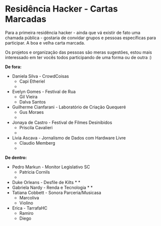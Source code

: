 # Residência Hacker - Cartas Marcadas

Para a primeira residência hacker - ainda que vá existir de fato uma chamada pública - gostaria de convidar grupos e pessoas específicas para participar. A boa e velha carta marcada.

Os projetos e organização das pessoas são meras sugestões, estou mais interessado em ter vocês todos participando de uma forma ou de outra :)

**De fora:**

* Daniela Silva - CrowdCoisas
	* Capi Etheriel
	* 
* Evelyn Gomes - Festival de Rua
	* Gil Vieira
	* Dalva Santos
* Guilherme Cianfarani - Laboratório de Criação Quequeré
	* Gus Moraes
	*
* Jonaya de Castro - Festival de Filmes Desinibidos
	* Priscila Cavalieri
	* 
* Livia Ascava - Jornalismo de Dados com Hardware Livre
	* Claudio Memberg
	* 

**De dentro:**

* Pedro Markun - Monitor Legislativo SC
	* Patricia Cornils
	* 
* Duke Orleans - Desfile de Kilts
	* 
	*
* Gabriela Nardy - Renda e Tecnologia
	* 
	* 
* Tatiana Cobbett - Sonora Parceria/Musicasa
	* Marcoliva
	* Violino
* Erica - TarrafaHC
	* Ramiro
	* Diego